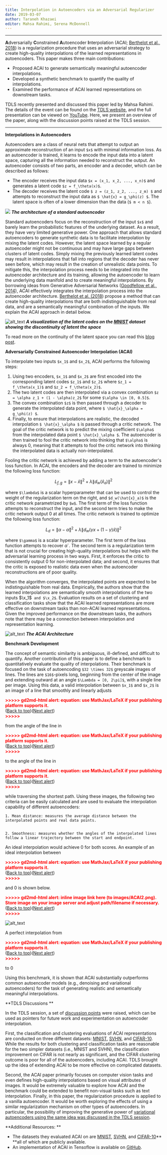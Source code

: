 ```yaml
---
title: Interpolation in Autoencoders via an Adversarial Regularizer
date: 2019-03-07
author: Taraneh Khazaei
editor: Mahsa Rahimi, Serena McDonnell
---
```


---


**A**dversarially **C**onstrained **A**utoencoder **I**nterpolation (ACAI; [Berthelot et al., 2018](https://arxiv.org/abs/1807.07543)) is a regularization procedure that uses an adversarial strategy to create high-quality interpolations of the learned representations in autoencoders. This paper makes three main contributions:

*   Proposed ACAI to generate semantically meaningful autoencoder interpolations.
*   Developed a synthetic benchmark to quantify the quality of interpolations.
*   Examined the performance of ACAI learned representations on downstream tasks.

TDLS recently presented and discussed this paper led by Mahsa Rahimi. The details of the event can be found on the [TDLS website](https://tdls.a-i.science/events/2019-02-07/), and the full presentation can be viewed on [YouTube](https://www.youtube.com/watch?v=FdeHlC4QiqA&t=2871s). Here, we present an overview of the paper, along with the discussion points raised at the TDLS session.

---


**Interpolations in Autoencoders**

Autoencoders are a class of neural nets that attempt to output an approximate reconstruction of an input `$x$` with minimal information loss. As an autoencoder is trained, it learns to encode the input data into a latent space, capturing all the information needed to reconstruct the output. An autoencoder consists of two parts, an encoder and a decoder, which can be described as follows:



*   The encoder receives the input data `$x = (x_1, x_2, ..., x_n)$` and generates a latent code `$z = f_\theta(x)$`.
*   The decoder receives the latent code `$ z = (z_1, z_2, ..., z_m) $` and attempts to reconstruct the input data as `$ \hat{x} = g_\phi(z) $`. The latent space is often of a lower dimension than the data (`$ m < n $`). 

![](/static/post-assets/acai/ae_crp.png)
***The architecture of a standard autoencoder***


Standard autoencoders focus on the reconstruction of the input `$x$` and barely learn the probabilistic features of the underlying dataset. As a result, they have very limited generative power. One approach that allows standard autoencoders to generate synthetic data is to facilitate interpolation by mixing the latent codes. However, the latent space learned by a regular autoencoder might not be continuous and may have large gaps between clusters of latent codes. Simply mixing the previously learned latent codes may result in interpolations that fall into regions that the decoder has never seen before, which may result in the creation of unrealistic data points. To mitigate this, the interpolation process needs to be integrated into the autoencoder architecture and its training, allowing the autoencoder to learn the underlying data manifold and to create meaningful interpolations. By borrowing ideas from Generative Adversarial Networks ([Goodfellow et al., 2014](https://papers.nips.cc/paper/5423-generative-adversarial-nets)), ACAI effectively integrates the interpolation process into the autoencoder architecture. [Berthelot et al. (2018](https://arxiv.org/abs/1807.07543)) propose a method that can create high-quality interpolations that are both indistinguishable from real data, and are a semantically meaningful combination of the inputs. We explain the ACAI approach in detail below. 


![alt_text](/static/post-assets/acai/intp1.png "image_tooltip")
***A visualization of the latent codes on the [MNIST](http://yann.lecun.com/exdb/mnist/) dataset showing the discontinuity of latent the space***

To read more on the continuity of the latent space you can read this [blog post](https://towardsdatascience.com/intuitively-understanding-variational-autoencoders-1bfe67eb5daf). 

**Adversarially Constrained Autoencoder Interpolation (ACAI)**

To interpolate two inputs `$x_1$` and `$x_2$`, ACAI performs the following steps: 

1. Using two encoders, `$x_1$` and `$x_2$` are first encoded into the corresponding latent codes `$z_1$` and `$z_2$` where `$z_1 = f_\theta(x_1)$` and `$z_2 = f_\theta(x_2)$`.
2. The two latent codes are then interpolated via a convex combination `$z = \alpha z_1 + (1 - \alpha)z_2$` for some `$\alpha \in [0, 0.5]$`.
3. The convex combination `$z$` is then passed through a decoder to generate the interpolated data point, where `$ \hat{x}_\alpha = g_\phi(z) $`.
4. Finally, to ensure that interpolations are realistic, the decoded interpolation `$ \hat{x}_\alpha $` is passed through a critic network. The goal of the critic network is to predict the mixing coefficient `$\alpha$`
from the interpolated data point `$ \hat{x}_\alpha $`. The autoencoder is then trained to fool the critic network into thinking that `$\alpha$` is always 0, meaning that it attempts to fool the critic network into thinking the interpolated data is actually non-interpolated. 

Fooling the critic network is achieved by adding a term to the autoencoder's loss function. In ACAI, the encoders and the decoder are trained to minimize the following loss function: 

```math
L_{f,g} =  \left\| x - \hat{x} \right\|^2 + \lambda \left\|d_w(\hat{x}_a)\right\|^2
```

where `$\lambda$` is a scalar hyperparameter that can be used to control the weight of the regularization term on the right, and `$d_w(\hat{x}_a)$` is the critic network parametrized by `$w$`.  The first term of the loss function attempts to reconstruct the input, and the second term tries to make the critic network output 0 at all times.  The critic network is trained to optimize the following loss function:


```math
L_{d} =  \left\| \alpha - \hat{\alpha} \right\|^2 + \lambda \left\|d_w(\gamma x  + (1 - \gamma) \hat{x})\right\|^2
```

where `$\gamma$` is a scalar hyperparameter. The first term of the loss function attempts to recover $\alpha$`. The second term is a regularization term that is not crucial for creating high-quality interpolations but helps with the adversarial learning process in two ways. First, it enforces the critic to consistently output 0 for non-interpolated data; and second, it ensures that the critic is exposed to realistic data even when the autoencoder reconstructions are of poor quality.

When the algorithm converges, the interpolated points are expected to be indistinguishable from real data. Empirically, the authors show that the learned interpolations are semantically smooth interpolations of the two inputs $\x_1$` and $\x_2$`. Evaluation results on a set of clustering and classification tasks show that the ACAI learned representations are more effective on downstream tasks than non-ACAI learned representations. Given the improved performance on the downstream tasks,  the authors note that there may be a connection between interpolation and representation learning.

![alt_text](/static/post-assets/acai/acai.png "The ACAI Architecture")
***The ACAI Architecture***

**Benchmark Development**

The concept of semantic similarity is ambiguous, ill-defined, and difficult to quantify. Another contribution of this paper is to define a benchmark to quantitatively evaluate the quality of interpolations. Their benchmark is focused on the task of autoencoding `$32 \times 32$` greyscale images of lines. The lines are `$16$`-pixels long, beginning from the center of the image and extending outward at an angle `$\Lambda = [0, 2\pi]$`, with a single line per image. Using this data, a valid interpolation between `$x_1$`
and `$x_2$` is an image of a line that smoothly and linearly adjusts

<p id="gdcalert46" ><span style="color: red; font-weight: bold">>>>>>  gd2md-html alert: equation: use MathJax/LaTeX if your publishing platform supports it. </span><br>(<a href="#">Back to top</a>)(<a href="#gdcalert47">Next alert</a>)<br><span style="color: red; font-weight: bold">>>>>> </span></p>

from the angle of the line in 

<p id="gdcalert47" ><span style="color: red; font-weight: bold">>>>>>  gd2md-html alert: equation: use MathJax/LaTeX if your publishing platform supports it. </span><br>(<a href="#">Back to top</a>)(<a href="#gdcalert48">Next alert</a>)<br><span style="color: red; font-weight: bold">>>>>> </span></p>

 to the angle of the line in 

<p id="gdcalert48" ><span style="color: red; font-weight: bold">>>>>>  gd2md-html alert: equation: use MathJax/LaTeX if your publishing platform supports it. </span><br>(<a href="#">Back to top</a>)(<a href="#gdcalert49">Next alert</a>)<br><span style="color: red; font-weight: bold">>>>>> </span></p>

 while traversing the shortest path. Using these images, the following two criteria can be easily calculated and are used to evaluate the interpolation capability of different autoencoders:


    1. Mean distance: measures the average distance between the interpolated points and real data points. 


    2. Smoothness: measures whether the angles of the interpolated lines follow a linear trajectory between the start and endpoint.

An ideal interpolation would achieve 0 for both scores. An example of an ideal interpolation between 

<p id="gdcalert49" ><span style="color: red; font-weight: bold">>>>>>  gd2md-html alert: equation: use MathJax/LaTeX if your publishing platform supports it. </span><br>(<a href="#">Back to top</a>)(<a href="#gdcalert50">Next alert</a>)<br><span style="color: red; font-weight: bold">>>>>> </span></p>

 and 0 is shown below.



<p id="gdcalert50" ><span style="color: red; font-weight: bold">>>>>>  gd2md-html alert: inline image link here (to images/ACAI2.png). Store image on your image server and adjust path/filename if necessary. </span><br>(<a href="#">Back to top</a>)(<a href="#gdcalert51">Next alert</a>)<br><span style="color: red; font-weight: bold">>>>>> </span></p>


![alt_text](images/ACAI2.png "image_tooltip")


A perfect interpolation from 

<p id="gdcalert51" ><span style="color: red; font-weight: bold">>>>>>  gd2md-html alert: equation: use MathJax/LaTeX if your publishing platform supports it. </span><br>(<a href="#">Back to top</a>)(<a href="#gdcalert52">Next alert</a>)<br><span style="color: red; font-weight: bold">>>>>> </span></p>

 to 0

Using this benchmark, it is shown that ACAI substantially outperforms common autoencoder models (e.g., denoising and variational autoencoders) for the task of generating realistic and semantically meaningful interpolations. 

**TDLS Discussions **

In the TDLS session, a set of [discussion points](https://youtu.be/Tu3FqCD7-BY?t=3513) were raised, which can be used as pointers for future work and experimentation on autoencoder interpolation. 

First, the classification and clustering evaluations of ACAI representations are conducted on three different datasets: [MNIST](http://yann.lecun.com/exdb/mnist/), [SVHN](http://ufldl.stanford.edu/housenumbers/), and [CIFAR-10](https://www.cs.toronto.edu/~kriz/cifar.html). While the results for both clustering and classification tasks are reasonable for the two simpler datasets (i.e., MNIST and SVHN), the classification improvement on CIFAR is not nearly as significant, and the CIFAR clustering outcome is poor for all of the autoencoders, including ACAI. TDLS brought up the idea of extending ACAI to be more effective on complicated datasets. 

Second, the ACAI paper primarily focuses on computer vision tasks and even defines high-quality interpolations based on visual attributes of images. It would be extremely valuable to explore how ACAI and the benchmark could be extended to benefit non-visual tasks such as text interpolation. Finally, in this paper, the regularization procedure is applied to a vanilla autoencoder. It would be worth exploring the effects of using a similar regularization mechanism on other types of autoencoders. In particular, the possibility of improving the generative power of [variational autoencoders using the same idea was discussed in the TDLS session](https://youtu.be/Tu3FqCD7-BY?t=3574). 

 

**Additional Resources: **



*   The datasets they evaluated ACAI on are [MNIST](http://yann.lecun.com/exdb/mnist/), [SVHN](http://ufldl.stanford.edu/housenumbers/), and [CIFAR-10](https://www.cs.toronto.edu/~kriz/cifar.html)** **all of which are publicly available.
*   An implementation of ACAI in Tensoflow is available on [GitHub](https://github.com/brain-research/acai). 

